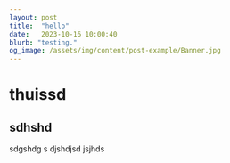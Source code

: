 ```yaml
---
layout: post
title:  "hello"
date:   2023-10-16 10:00:40
blurb: "testing."
og_image: /assets/img/content/post-example/Banner.jpg
---
```


# thuissd

## sdhshd

sdgshdg
s
djshdjsd
jsjhds


![]()